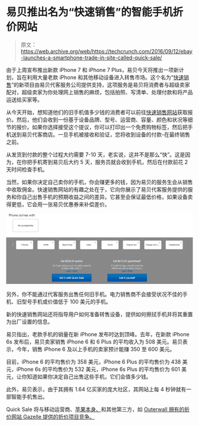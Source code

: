 # 易贝推出名为“快速销售”的智能手机折价网站 

> 原文：<https://web.archive.org/web/https://techcrunch.com/2016/09/12/ebay-launches-a-smartphone-trade-in-site-called-quick-sale/>

由于上周宣布推出新款 iPhone 7 和 iPhone 7 Plus，易贝今天将推出一项新计划，旨在利用大量老款 iPhone 和其他移动设备进入转售市场。这个名为“[快速销售](https://web.archive.org/web/20221205230914/http://www.ebay.com/s/quicksale/phone)”的新项目由易贝代客服务公司提供支持，这项服务是易贝将消费者与超级卖家配对，超级卖家为你处理网上销售的麻烦，包括拍照、写清单、处理付款和将产品运送给买家等。

从今天开始，想知道他们的旧手机值多少钱的消费者可以前往[快速销售网站](https://web.archive.org/web/20221205230914/http://www.ebay.com/s/quicksale/phone)获取报价。然后，他们会收到一份基于设备品牌、型号、运营商、容量、颜色和状况等细节的报价。如果你选择接受这个提议，你可以打印出一个免费购物标签，然后把手机送到易贝代客商店。一旦手机被接收和验证，您将收到设备的付款-在最终销售之前。

从发货到付款的整个过程大约需要 7-10 天，老实说，这并不是那么“快”。这是因为，在你把手机寄到易贝后大约 5 天，服务员就会收到手机，然后在付款前花 2 天时间检查手机。

当然，如果你决定自己卖你的手机，你会赚更多的钱，因为易贝的服务生会从销售中收取佣金。快速销售网站的有趣之处在于，它向你展示了易贝代客服务提供的服务和你自己出售手机的预期收益之间的差异。它甚至会保证最低价格，如果设备卖得更低，它会用一张易贝优惠券来补偿差价。

![screen-shot-2016-09-12-at-11-28-56-am](img/5818448944a9ce527861d35adb48ab1e.png)

另外，你不能通过代客服务出售任何旧手机。电力销售商不会接受状况不佳的手机、旧型号手机或价值低于 100 美元的手机。

新的快速销售网站还将指导用户如何准备转售设备，提供如何擦拭手机并将其重置为出厂设置的信息。

易贝指出，老款手机的销量在新 iPhone 发布时达到顶峰。去年，在新款 iPhone 6s 发布后，易贝卖家销售 iPhone 6 和 6 Plus 的平均收入为 508 美元。易贝表示，今年，销售 iPhone 6 及以上手机的卖家预计能赚 350 至 600 美元。

目前，iPhone 6 的平均售价为 358 美元，iPhone 6 Plus 的平均售价为 438 美元，iPhone 6s 的平均售价为 532 美元，iPhone 6s Plus 的平均售价为 601 美元，让你知道如果你决定自己出售这些手机，它们会值多少钱。

此外，易贝表示，由于其拥有 1.64 亿买家的庞大社区，其网站上每 4 秒钟就有一部智能手机售出。

Quick Sale 将与移动运营商、[苹果本身、](https://web.archive.org/web/20221205230914/http://www.apple.com/iphone/trade-up/)和其他第三方，如 [Outerwall 拥有的折价网站 Gazelle 提供的折价项目竞争。](https://web.archive.org/web/20221205230914/https://beta.techcrunch.com/2015/11/03/redbox-coinstar-and-ecoatm-owner-outerwall-buys-gadget-trade-in-site-gazelle-for-18-million/)